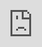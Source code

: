 ```yaml
---
marp: true
title: Petit cours d'épidémiologie mathématique - Temps de résidence dans les compartiments
description: Julien Arino - Petit cours d'épidémiologie mathématique - Cours 09 - Temps de résidence dans les compartiments
theme: default
math: mathjax
paginate: false
size: 4:3
---
```


<style>
  /* section {
  font-size: 28px;
  padding-left: 40px;
  padding-right: 50px;
  padding-top: 20px;
  padding-bottom: 20px;
  }
  h1 {
  font-size: 35px;
  # color: #09c;
  }
  h2 {
  font-size: 40px;
  } */
  .theorem {
    text-align:justify;
    background-color:#16a085;
    border-radius:20px;
    padding:10px 20px 10px 20px;
    box-shadow: 0px 1px 5px #999;  margin-bottom: 10px;
  }
  .definition {
    text-align:justify;
    background-color:#ededde;
    border-radius:20px;
    padding:10px 20px 10px 20px;
    box-shadow: 0px 1px 5px #999;
    margin-bottom: 10px;
  }
  img[alt~="center"] {
    display: block;
    margin: 0 auto;
  }
</style>

<!-- _backgroundImage: "linear-gradient(to top, #85110d, 1%, white)" -->
# <!--fit-->Petit cours d'épidémiologie mathématique<br/>Temps de résidence dans les compartiments

Julien Arino [![width:32px](https://raw.githubusercontent.com/julien-arino/petit-cours-epidemio-mathematique/main/FIGS/email-round.png)](mailto:Julien.Arino@umanitoba.ca) [![width:32px](https://raw.githubusercontent.com/julien-arino/petit-cours-epidemio-mathematique/main/FIGS/world-wide-web.png)](https://julien-arino.github.io/) [![width:32px](https://raw.githubusercontent.com/julien-arino/petit-cours-epidemio-mathematique/main/FIGS/github-icon.png)](https://github.com/julien-arino)

Department of Mathematics & Data Science Nexus
University of Manitoba*

<div style = "font-size:18px; margin-top:-10px; padding-bottom:30px;"></div>

Centre canadien de modélisation des maladies (CCDM/CCMM)
NSERC-PHAC EID Modelling Consortium (CANMOD, MfPH, OMNI/RÉUNIS)

<div style = "text-align: justify; position: relative; bottom: -5%; font-size:25px;">
* The University of Manitoba campuses are located on original lands of Anishinaabeg, Cree, Oji-Cree, Dakota and Dene peoples, and on the homeland of the Métis Nation.</div>

--- 

<!-- _backgroundImage: "radial-gradient(white,80%,#f1c40f)" -->
# Plan de ce cours

- Juste ce qu'il faut de probabilité
- Distributions utilisées ici
- Un modèle simple de cohorte
- Temps de séjour dans un modèle SIS
- De l'exponentielle à l'Erlang
- Risques compétitifs

---

# <!--fit-->Pourquoi considérer la stochasticité?

- La vie résulte des interactions entre un nombre colossal de processus

- Chaque processus contient un certain degré d'imprécision. Par exemple, lorsqu'un virus se réplique, il saute une base ici et là; quand une cellule se divise lors de la mitose, le matériau n'est pas partagé 50%-50% entre les cellules filles; vous rencontrez un autre être humain et (en ces temps de COVID-19) oubliez de *ne pas* lui serrer la main

- Du fait de la répétition des ces imprécisions, il naît de l'incertitude

---

# Déterministe $\neq$ Stochastique

- Modèle déterministe: étant donné des conditions initiales et des paramètres, toutes les "réalisations" du processus sont identiques
- Modèle stochastique (on revient sur ça plus tard): étant donné des conditions initiales et des paramètres, aucune réalisation n'est la même

**Toutefois**: déterministe ne veut pas dire "aucune prise en compte de la stochasticité".. la stochasticité est juste cachée

Étudier les temps de séjour dans les compartiments permet de révéler cette stochasticité cachée

---

<!-- _backgroundImage: "linear-gradient(to bottom, #f1c40f, 20%, white)" -->
# <!--fit-->Juste ce qu'il faut de probabilité

---

# Quelques références

L'objet n'est pas ici de définir "proprement" les choses. Pour cela, on consultera par exemple:
- [Rényi](https://www.gabay-editeur.com/RENYI-Calcul-des-probabilites-avec-un-appendice-sur-la-Theorie-de-lInformation-1966)
- [Velenik](http://www.unige.ch/math/folks/velenik/cours.html) (cours pdf en ligne gratuits)

---

# Contexte général

Considérons un système $\Sigma$ qui peut être dans 2 états, $S_1$ et $S_2$

- $S_1$: fonctionne, $S_2$: cassé;
- $S_1$: vivant, $S_2$: mort;
- $S_1$: infecté, $S_2$: guéri;
- $\ldots$

---

Supposons que
- au temps $t=0$, $\Sigma$ est dans l'état $S_1$
- à un instant $t=\tau$, quelque chose se passe, entraînant le passage de $\Sigma$ de l'état $S_1$ à l'état $S_2$

Une **variable aléatoire** (v.a.) est une variable qui prend des valeurs .. aléatoires

Appelons $T$ la variable aléatoire
> temps que $\Sigma$ passe dans l'état $S_1$ avant de passer dans l'état $S_2$

On veut un *modèle* pour $T$

---

On prend une collection de systèmes $\Sigma_i$ dans l'état $S_1$ et cherche à obtenir une *loi* décrivant la **distribution** des temps passés par ces systèmes dans l'état $S_1$, i.e., une loi pour $T$

Pour ce faire, on conduit une **infinité** d'expériences et on observe le temps que le système prend, dans chaque cas, pour passer de $S_1$ en $S_2$

On déduit un modèle, qui dans ce contexte est une **distribution de probabilité**

---

![bg contain](https://raw.githubusercontent.com/julien-arino/petit-cours-epidemio-mathematique/main/FIGS/random_length_sample.png)

---

# <!--fit-->Variables aléatoires discrètes ou continues

On suppose que $T$ est une v.a. **continue**, i.e., $T$ prend des valeurs continues. Exemples: 

- taille ou age si mesuré avec une très grande précision
- distance
- temps


Un autre type de v.a. sont les v.a. **discrètes**, qui prennent des valeurs dans un ensemble dénombrable. Exemples:

- pile ou face
- résultat d'un jet de dé
- taille d'une person en centimètres, âge en années (sans sous unités)

---

# Densité de probabilité

Supposons $T$ v.a.continue; elle a une **fonction de densité** $f$

- $f\geq 0$
- $\int_{-\infty}^{+\infty}f(s)ds=1$
- $\mathbb{P}(a\leq T\leq b)=\int_a^bf(t)dt$

![width:450px center](https://raw.githubusercontent.com/julien-arino/petit-cours-epidemio-mathematique/main/FIGS/distrib_a_b.png)

---

# Fonction de répartition

La **fonction de répartition** (ou **fonction de distribution cumulative**) est une fonction $F(t)$ qui caractérise la distribution de $T$, et est définie par
$$
F(s)=\mathbb{P}(T\leq s)=\int_{-\infty}^sf(x)dx
$$

![width:450px center](https://raw.githubusercontent.com/julien-arino/petit-cours-epidemio-mathematique/main/FIGS/cdf_auc.png)

---

# <!--fit-->Propriétés de la fonction de répartition

- Puisque $f$ est positive, $F$ est croissante
- Puisque $f$ est une densité de probabilité, $\int_{-\infty}^{+\infty}f(s)ds=1$, et donc $\lim_{t\to\infty}F(t)=1$

![width:550px center](https://raw.githubusercontent.com/julien-arino/petit-cours-epidemio-mathematique/main/FIGS/cdf_plot.png)

---

# Moyenne (espérance mathématique)

Pour une v.a. continue $T$ avec densité de probabilité $f$, la **moyenne** (ou **espérance mathématique**) de $T$, notée $\bar T$ ou $E(T)$, est
$$
\tag{1}\label{eq:mean_value}
E(T)=\int_{-\infty}^{+\infty} tf(t)dt
$$

---

# Fonction de survie

Une autre façon de caractériser la distribution d'une variable aléatoire $T$ est en utilisant la fonction de **survie**


La fonction de survie d'une v.a. avec densité cumulative $F$ est donnée par
$$
\begin{equation}\tag{2}\label{eq:survival}
  \mathcal{S}(t)=1-F(t)=\mathbb{P}(T>t)
\end{equation}
$$

Ceci décrit le **temps de séjour** du système dans un état donné (le temps passé dans l'état)

$\mathcal{S}$ est une fonction décroissante (puisque $\mathcal{S}=1-F$ avec $F$ une densité cumulative), et $\mathcal{S}(0)=1$ si $T$ est une v.a. à valeurs positives

---

La **durée moyenne de survie** $\tau$ est
$$
\tau=E(T)=\int_0^\infty tf(t)dt
$$
Puisque $\lim\limits_{t\to\infty}t\mathcal{S}(t)=0$,
$$
\tag{3}\label{eq:mean_sojourn_time}
\tau=\int_0^\infty \mathcal{S}(t)dt
$$

**Durée attendue de vie future**
$$
\tag{4}\label{eq:expected_future_lifetime}
\frac{1}{\mathcal{S}(t_0)} \int_0^{\infty} t\,f(t+t_0)\,dt 
$$

---

<!-- _backgroundImage: "linear-gradient(to bottom, #f1c40f, 20%, white)" -->
# Distributions utilisées ici
---

# La distribution exponentielle

La v.a. $T$ a une **distribution exponentielle** si sa densité est de la forme

$$
\begin{equation}\label{eq:exp_distrib}
f(t)=\begin{cases}0&\textrm{si }t<0,\\
\theta e^{-\theta t}&\textrm{si }t\geq 0,
\end{cases}
\end{equation}
$$
avec $\theta>0$. Alors la fonction de survie est de la forme $\mathcal{S}(t)=e^{-\theta t}$, pour $t\geq 0$, et le temps moyen de séjour est
$$
\tau=\int_0^\infty e^{-\theta t}dt=\frac 1\theta
$$

---

# La distribution de Dirac

Soit $\omega>0$ donné. Si la survie prend la forme
$$
\mathcal{S}(t)=
\left\{
\begin{array}{ll}
1, & 0\leq t\leq\omega \\
0, & \omega<t
\end{array}
\right.
$$
alors $T$ a une distribution delta de Dirac delta $\delta_\omega(t)$, et le temps moyen de séjour est
$$
\tau=\int_0^\omega dt=\omega
$$
avec une variance $\sigma^2=0$

---

# La distribution Gamma

Une v.a. $X$ suit une **loi Gamma** de **paramètre de forme** $k$ et **paramètre d'échelle** $\theta$ (ou **paramètre d'intensité** $\beta = 1/\theta$) (tous strictement positifs), et l'on note $X\,\sim\Gamma(k, \theta)$, si sa densité de probabilité est de la forme 

$$
f(x;k,\theta) = \frac{x^{k-1} \mathrm{e}^{-\frac{x}{\theta}}}{\Gamma ( k)\theta ^k}
$$

où $x>0$ et $\Gamma$ est la fonction Gamma d'Euler, définie, pour tout $z\in\mathbb{C}$ t.q. $\Re(z) > 0$, par 
$$
\Gamma : z \mapsto \int_0^{+\infty}  t^{z-1}\,\mathrm{e}^{-t}\,\mathrm{d}t
$$


---

# Quelques propriétés de la Gamma

L'espérance mathématique est $k\theta$ et la variance $k\theta^2$

La fonction de survie est
$$
\mathcal{S}(t)=
1-\frac{1}{\Gamma(k)}\gamma\left(
k,\frac{t}{\theta} 
\right)
=1-\frac{1}{\Gamma(k)}\gamma\left(
k,\beta t
\right)
$$
où 
$$
\gamma(a,x)=\int_0^x t^{a-1}{\rm e}^{-t}{\rm d}t
$$
est une fonction gamma incomplète

---

<!-- _backgroundImage: "linear-gradient(to bottom, #f1c40f, 20%, white)" -->
# Un modèle simple de cohorte

---

# Un modèle pour une cohorte avec seulement de la mortalité

Considérons une population consistant d'individus nés au même instant (une **cohorte**), par exemple, la même année

Supposons

- Au temps $t=0$, il y a $N_0>0$ individus
- On regroupe toutes les causes de mortalité
- La durée de la vie d'un individu avant son décès est une variable aléatoire continue $T$, avec densité $f(t)$ et fonction de survie $P(t)$

---

# Le modèle

Soit $N(t)$ la population au temps $t\geq 0$. Alors

$$
\begin{equation}\label{eq:N_general}\tag{8}
N(t)=N_0P(t)
\end{equation}
$$

$P(t)$ donne la proportion de la cohorte toujours vivante au temps $t$, donc $N_0P(t)$ est le nombre d'individus dans la cohorte toujours vivants au temps $t$

---

# <!--fit-->Cas où $T$ est distribuée exponentiellement

Supposons que $T$ a une distribution exponentielle de moyenne $1/d$ (ou de paramètre $d$), $f(t)=de^{-dt}$. Alors la fonction de survie est $P(t)=e^{-dt}$, et $\eqref{eq:N_general}$ s'écrit

$$
\begin{equation}\label{eq:N}
N(t)=N_0e^{-dt}
\end{equation}
$$
Remarquons que
$$
\begin{align*}
\frac{d}{dt} N(t) &= -dN_0e^{-dt} \\
&= -dN(t)
\end{align*}
$$
avec $N(0)=N_0$

$\implies$ L'ODE $N'=-dN$ fait (implicitement) l'hypothèse que l'espérance de vie à la naissance est distribuée exponentiellement

---

# <!--fit-->Cas où $T$ a une distribution delta de Dirac

Supposons que $T$ a une distribution delta de Dirac à $t=\omega$, soit la fonction de survie
$$
P(t)=\begin{cases}
1, & 0\leq t\leq\omega\\
0, & t>\omega
\end{cases}
$$
Alors $\eqref{eq:N_general}$ s'écrit
$$
\begin{equation}\label{eq:N2}
N(t)=\begin{cases}
N_0, & 0\leq t\leq\omega\\
0, & t>\omega
\end{cases}
\end{equation}
$$
Tous les individus survivent jusqu'au temps $t=\omega$, puis ils meurent tous au temps $t=\omega$

Ici, $N'=0$ partout sauf lorsque $t=\omega$, où la dérivée n'est pas définie

---

<!-- _backgroundImage: "linear-gradient(to bottom, #f1c40f, 20%, white)" -->
# <!--fit-->Temps de séjour dans un modèle SIS

---

![bg 80% right:40%](https://raw.githubusercontent.com/julien-arino/petit-cours-epidemio-mathematique/main/FIGS/figure_SIS_base_no_demography_general_recovery_vertical.png)

# <!--fit-->SIS avec guérison "trafiquée"

Modèle SIS EDO traditionnel suppose guérison à un taux *per capita* (souvent noté $\gamma$)

Ici, on suppose que, des individus infectés au temps $t_0$, une fraction $P(t-t_0)$ reste infectée au temps $t\geq t_0$

$\implies$ la fonction $P(t)$ est une fonction de survie pour $t\geq 0$

---

# Réduction de la dimension

On a
$$
S(t)+I(t)=N, \textrm{ ou encore, }S(t)=N-I(t)
$$

$N$ est constant (égal à la population totale au temps $t=0$), donc on peut déduire la valeur de $S(t)$, une fois $I(t)$ connu, de l'équation $S(t)=N-I(t)$

Donc on utilise $I(t)$ uniquement

---

# Modèle pour les individus infectieux

Integral equation for the number of infective individuals:
$$
\begin{equation}
I(t) = I_0(t)+ \int_0^t\beta\frac{(N-I(u))I(u)}{N} P(t-u)\ du
\label{eq:SIS_I}\tag{10}
\end{equation}
$$

- $I_0(t)$ nombre d'individus qui étaient infectieux au temps $t=0$ et le sont toujours au temps $t$
  - $I_0(t)$ positive, décroissante et t.q. $\lim_{t\to\infty}I_0(t)=0$
- Terme intégral (page suivante): nouvelles infections et guérisons

---

# Expression sous l'intégrale

Dans $\eqref{eq:SIS_I}$, le terme intégral

$$
\int_0^t\beta\frac{(N-I(u))I(u)}{N} P(t-u)\ du
$$
s'interprète comme suit:

- $\beta\frac{(N-I(u))I(u)}{N}=\beta\frac{S(u)I(u)}{N}$ taux auquel de nouveaux infectés sont crées au temps $u$
- $P(t-u)$ proportion des infectés au temps $u$ qui sont encore infectés au temps $t$

En intégrant sur $[0,t]$, on obtient le nombre d'individus infectés au temps $t$

---

# <!--fit-->Cas d'un temps de guérison exponentiellement distribué

Supposons que $P(t)$ t.q. le temps de séjour dans l'état infecté a une distribution exponentielle de moyenne $1/\gamma$, i.e., $P(t)=e^{-\gamma t}$

Supposons du reste que la fonction de condition initiale $I_0(t)$ s'écrit
$$
I_0(t)=I_0(0)e^{-\gamma t}
$$
avec $I_0(0)$ le nombre d'infectieux au temps $t=0$. Cela vient en considérant une cohorte d'individus initialement infectés et en employant un modèle comme $\eqref{eq:N_general}$

$\eqref{eq:SIS_I}$ devient
$$
\begin{equation}\label{eq:I_ODE}\tag{11}
I(t)=I_0(0)e^{-\gamma t}+\int_0^t \beta\ \frac{(N-I(u))I(u)}{N}\ e^{-\gamma (t-u)}\ du
\end{equation}
$$

---

Donc, si l'on dérive $\eqref{eq:I_ODE}$ par rapport au temps, on obtient
$$
\begin{align*}
I'(t) &= -\gamma I_0(0)e^{-\gamma t}-\gamma\int_0^t \beta\frac{(N-I(u))I(u)}{N}e^{-\gamma(t-u)}du \\
&\quad +\beta \frac{(N-I(t))I(t)}{N} \\
&= -\gamma\left(I_0(0)e^{-\gamma t}+
\int_0^t \beta\frac{(N-I(u))I(u)}{N}e^{-\gamma(t-u)}du\right) \\
&\quad +\beta \frac{(N-I(t))I(t)}{N} \\
&= \beta \frac{(N-I(t))I(t)}{N}-\gamma I(t)
\end{align*}
$$
qui est l'équation classique d'un modèle SIS en EDO en absence de démographie

---

# <!--fit-->Cas d'un temps de guérison Dirac distribué

Supposons que la durée d'infection a une fonction de survie
$$
P(t)=\begin{cases}
1, & 0\leq t\leq\omega\\
0, & t>\omega
\end{cases}
$$
i.e., le temps de séjour dans le compartiment infecté est distribué selon une loi delta de Dirac de paramètre $\omega>0$
 
Dans ce cas, $\eqref{eq:SIS_I}$ devient
$$
\begin{equation}\label{eq:I_DDE}\tag{12}
I(t)=I_0(t)+\int_{t-\omega}^t \beta\ \frac{(N-I(u))I(u)}{N}\ du
\end{equation}
$$
L'expression de $I_0(t)$ est plus compliquée à obtenir ici. On suppose toutefois que $I_0(t)$ disparaît pour $t>\omega$

---

Quand on la différentie par rapport au temps, $\eqref{eq:I_DDE}$ devient, pour $t\geq\omega$
$$
I'(t)=I_0'(t)+\beta\frac{(N-I(t))I(t)}{N}
-\beta\frac{\left(N-I(t-\omega)\right)I(t-\omega)}{N}
$$
Puisque $I_0(t)$ disparaît pour $t>\omega$, on obtient l'équation différentielle à retard (EDR)
$$
I'(t)=\beta\frac{(N-I(t))I(t)}{N}
-\beta\frac{(N-I(t-\omega))I(t-\omega)}{N}
$$

---

# Ce que l'on sait à ce stade

- Le temps de séjour dans les compartiments joue un rôle important dans la détermination du type de modèle que l'on considère
- Tous les modèles EDO en compartiments, quand ils utilisent des termes de la forme $\kappa X$, font l'hypothèse que le temps de séjour dans les compartiments est distribué exponentiellement avec moyenne $1/\kappa$
- À l'autre extrémité du spectre, les EDR à retard discret $\tau$ font l'hypothèse d'un temps de séjour constant $\tau$, égal pour tous les individus
- Les deux sont probablement vrais parfois, mais la réalité est sans nul doute souvent quelque part entre les deux

---

<!-- _backgroundImage: "linear-gradient(to bottom, #f1c40f, 20%, white)" -->
# <!--fit-->De l'exponentielle à l'Erlang

<div style = "position: relative; bottom: -40%; font-size:20px;">

JA & Portet. [A simple model for COVID-19](http://dx.doi.org/10.1016/j.idm.2020.04.002). *Infectious Disease Modelling* **5**:309-315 (2020)
</div>

---

![contain](https://raw.githubusercontent.com/julien-arino/petit-cours-epidemio-mathematique/main/FIGS/survival_exponential.png)

---

# <!--fit-->Des problèmes de la distribution exponentielle

- La survie tombe vite
- La survie continue bien après la moyenne
- Acceptable si ce qui compte c'est la durée moyenne du temps de séjour dans un compartiment (par exemple, dynamique à long terme)
- Moins acceptable si on s'intéresse à une dynamique sur le court terme
- Un autre problème: l'exponentielle avec paramètre $\theta$ a une espérance $1/\theta$ et un écart type $1/\theta$, i.e., un paramètre unique contrôle la moyenne et la dispersion autour de la moyenne

---

# <!--fit-->Une "réparation" simple: faire des sommes

$X_1$ et $X_2$ 2 v.a. indépendantes et identiquement distribuées (i.i.d.) avec paramètres $\theta_1$ et $\theta_2$. Alors la densité de la v.a. $Z=X_1+X_2$ est donnée par la convolution
$$
\begin{align}
 f_Z(z) &= \int_{-\infty}^\infty f_{X_1}(x_1) f_{X_2}(z - x_1)\,dx_1\\
   &= \int_0^z \theta_1 e^{-\theta_1 x_1} \theta_2 e^{-\theta_2(z - x_1)} \, dx_1 \\
   &= \theta_1 \theta_2 e^{-\theta_2 z} \int_0^z e^{(\theta_2 - \theta_1)x_1}\,dx_1 \\
   &= \begin{cases}
        \dfrac{\theta_1 \theta_2}{\theta_2-\theta_1} \left(e^{-\theta_1 z} - e^{-\theta_2 z}\right) & \text{ si } \theta_1 \neq \theta_2 \\[0.15cm]
        \theta^2 z e^{-\theta z} & \text{ si } \theta_1 = \theta_2 =: \theta
      \end{cases}
 \end{align}
 $$

---

# La distribution d'Erlang

Densité d'une distribution d'Erlang
$$
f(x; k,\lambda)={\lambda^k x^{k-1} e^{-\lambda x} \over (k-1)!},\quad x,\lambda \geq 0
$$
$k$ **paramètre de forme**, $\lambda$ **paramètre d'intensité** (parfois on utilise le **paramètre d'échelle** $\beta = 1/\lambda$)

Donc, si $\theta_1=\theta_2$, $Z=X_1+X_2$ a la distribution
$$
f_Z(z)=\theta^2e^{-\theta z}
$$
i.e., une Erlang avec paramètre de forme $k=2$ et paramètre d'intensité $\theta$

---

# On peut continuer

$X_i$, $i=1,\ldots,N$, des v.a. exponentielles i.i.d. de paramètre $\theta$

Alors 
$$
Z = \sum_{i=1}^N X_i
$$ 
est Erlang distribuée avec paramètre d'intensité $\theta$ et paramètre de forme $N$


---

# <!--fit-->Propriétés de la distribution d'Erlang

Une Erlang est une Gamma avec un paramètre de forme $k\in\mathbb{N}$ et récupère donc les propriétés de la Gamma. Densité ($k$ paramètre de forme, $\lambda$ paramètre d'intensité):
$$
f(t; k,\lambda)={\lambda^k t^{k-1} e^{-\lambda t} \over (k-1)!},\quad t,\lambda \geq 0
$$


Moyenne $k/\lambda$, variance $k/\lambda^2$

Survie
$$
\mathcal{S}(t; k,\lambda) = 
\sum_{n=0}^{k-1}\frac{1}{n!}e^{-\lambda t}(\lambda t)^n
$$

---

# <!--fit-->Comment utiliser dans un modèle en compartiments?

- Supposons un processus à modéliser avec une durée moyenne $1/\mu$
- Si on prend un compartiment
$$
X'=-\mu X
$$
- Temps moyen passé dans $X$ est $1/\mu$

---

- Supposons un processus à modéliser avec une durée moyenne $1/\mu$
- Si on prend $N$ compartiments avec temps moyen de résidence $1/\varepsilon$ dans chaque
$$
\begin{align}
X_1' &= -\varepsilon X_1\\
&\;\;\vdots \\
X_k' &= \varepsilon X_{k-1}-\varepsilon X_k \\
&\;\;\vdots \\
X_N' &= \varepsilon X_{N-1}-\varepsilon X_N
\end{align}
$$
- Temps moyen passé dans $X_i$ est $1/\varepsilon$
- Temps moyen passé dans l'ensemble des compartiments est $N/\varepsilon$

---

$\implies$ si on prend $N/\varepsilon=1/\mu$, on a la même moyenne mais le temps passé dans l'ensemble des compartiments est Erlang-distribué au lieu d'être exponentiellement distribué

---

![bg contain 98%](https://raw.githubusercontent.com/julien-arino/petit-cours-epidemio-mathematique/main/FIGS/figure_residence_times_expo_Erlang_fr.png)

---

![width:1000px center](https://raw.githubusercontent.com/julien-arino/petit-cours-epidemio-mathematique/main/FIGS/expo_vs_erlang.png)

---

<div style="width:100%; height:100%">
  <iframe src="https://daytah-or-dahtah.ovh:3838/Erlang_shiny/" style="position:absolute; top:0px; left:0px; 
  width:100%; height:100%; border: none; overflow: hidden;"></iframe>
</div>

---

<!-- _backgroundImage: "linear-gradient(to bottom, #f1c40f, 20%, white)" -->
# <!--fit-->Risques compétitifs

---

# <!--fit-->Contexte
![bg right:35% width:300px](https://raw.githubusercontent.com/julien-arino/petit-cours-epidemio-mathematique/main/FIGS/figure_competing_risks_vertical.png)

On considère un système initialement dans un état $S_0$, et qui peut passer dans 2 états, $S_1$ ou $S_2$

Ce sont des **risques compétitifs**

---

# Taux de hasard (ou d'échec)

Le **taux de hasard** (ou **taux d'échec**) est
$$
\begin{align*}
h(t) &= \lim_{\Delta t\to 0}\frac{\mathcal{S}(t)-\mathcal{S}(t+\Delta t)}{\Delta t} \\
& = \lim_{\Delta t\to 0} \frac{\mathbb{P}( T<t+\Delta t | T\geq t)}{\Delta t} \\
&= \frac{f(t)}{\mathcal{S}(t)}
\end{align*}
$$

Donne la probabilité d'échec entre $t$ et $t+\Delta t$, sachant qu'on a survécu jusqu'à $t$

On a
$$
\tag{5}\label{eq:hazard_rate}
h(t)=-\frac{d}{dt}\ln\mathcal{S}(t)
$$

